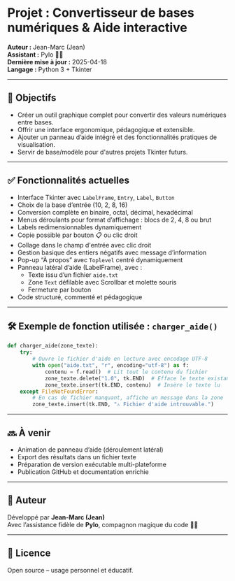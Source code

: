 # Projet : Convertisseur de bases numériques & Aide interactive

**Auteur :** Jean-Marc (Jean)  
**Assistant :** Pylo 🧙‍♂️  
**Dernière mise à jour :** 2025-04-18  
**Langage :** Python 3 + Tkinter

---

## 🎯 Objectifs
- Créer un outil graphique complet pour convertir des valeurs numériques entre bases.
- Offrir une interface ergonomique, pédagogique et extensible.
- Ajouter un panneau d’aide intégré et des fonctionnalités pratiques de visualisation.
- Servir de base/modèle pour d'autres projets Tkinter futurs.

---

## ✅ Fonctionnalités actuelles

- Interface Tkinter avec `LabelFrame`, `Entry`, `Label`, `Button`
- Choix de la base d’entrée (10, 2, 8, 16)
- Conversion complète en binaire, octal, décimal, hexadécimal
- Menus déroulants pour format d’affichage : blocs de 2, 4, 8 ou brut
- Labels redimensionnables dynamiquement
- Copie possible par bouton 📋 ou clic droit
- Collage dans le champ d'entrée avec clic droit
- Gestion basique des entiers négatifs avec message d’information
- Pop-up “À propos” avec `Toplevel` centré dynamiquement
- Panneau latéral d’aide (LabelFrame), avec :
  - Texte issu d’un fichier `aide.txt`
  - Zone `Text` défilable avec Scrollbar et molette souris
  - Fermeture par bouton
- Code structuré, commenté et pédagogique

---

## 🛠️ Exemple de fonction utilisée : `charger_aide()`

```python
def charger_aide(zone_texte):
    try:
        # Ouvre le fichier d'aide en lecture avec encodage UTF-8
        with open("aide.txt", "r", encoding="utf-8") as f:
            contenu = f.read()  # Lit tout le contenu du fichier
            zone_texte.delete("1.0", tk.END)  # Efface le texte existant
            zone_texte.insert(tk.END, contenu)  # Insère le texte lu
    except FileNotFoundError:
        # En cas de fichier manquant, affiche un message dans la zone
        zone_texte.insert(tk.END, "⚠️ Fichier d'aide introuvable.")
```

---

## 🔜 À venir
- Animation de panneau d’aide (déroulement latéral)
- Export des résultats dans un fichier texte
- Préparation de version exécutable multi-plateforme
- Publication GitHub et documentation enrichie

---

## 👤 Auteur

Développé par **Jean-Marc (Jean)**  
Avec l’assistance fidèle de **Pylo**, compagnon magique du code 🧙‍♂️

---

## 📜 Licence

Open source – usage personnel et éducatif.
